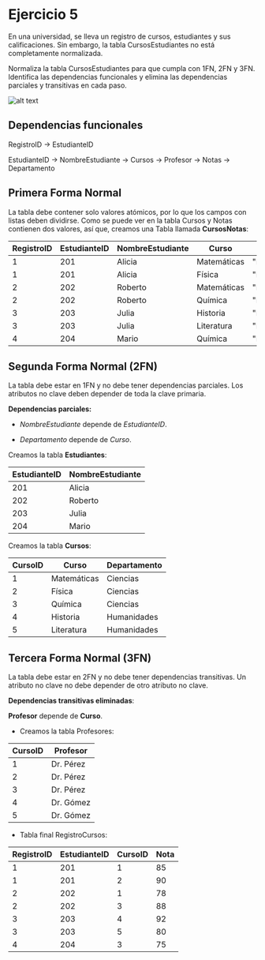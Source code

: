 # Ejercicio 5

En una universidad, se lleva un registro de cursos, estudiantes y sus calificaciones. Sin embargo, la tabla CursosEstudiantes no está completamente normalizada.

Normaliza la tabla CursosEstudiantes para que cumpla con 1FN, 2FN y 3FN. Identifica las dependencias funcionales y elimina las dependencias parciales y transitivas en cada paso.

![alt text](image-2.png)

## Dependencias funcionales

RegistroID → EstudianteID

EstudianteID → NombreEstudiante → Cursos → Profesor → Notas → Departamento

## Primera Forma Normal

La tabla debe contener solo valores atómicos, por lo que los campos con listas deben dividirse. Como se puede ver en la tabla Cursos y Notas contienen dos valores, así que, creamos una Tabla llamada __CursosNotas__:

|RegistroID|EstudianteID|NombreEstudiante|Curso|Profesor|Nota|Departamento|
|-----|------|-----|-----|-----|------|-------|
|1|201|Alicia|Matemáticas|"Dr.Pérez"|85|Ciencias|
|1|201|Alicia|Física|"Dr.Pérez"|90|Ciencias|
|2|202|Roberto|Matemáticas|"Dr.Pérez"|78|Ciencias|
|2|202|Roberto|Química|"Dr.Pérez"|88|Ciencias|
|3|203|Julia|Historia|"Dr.Gómez"|92|Humanidades|
|3|203|Julia|Literatura|"Dr.Gómez"|80|Humanidades|
|4|204|Mario|Química|"Dr.Pérez"|75|Ciencias|

## Segunda Forma Normal (2FN)

La tabla debe estar en 1FN y no debe tener dependencias parciales. Los atributos no clave deben depender de toda la clave primaria.

__Dependencias parciales:__

+ _NombreEstudiante_ depende de _EstudianteID_.

+ _Departamento_ depende de _Curso_.



Creamos la tabla __Estudiantes__:

| EstudianteID | NombreEstudiante | 
|--------------|------------------| 
| 201 | Alicia | 
| 202 | Roberto | 
| 203 | Julia | 
| 204 | Mario |



Creamos la tabla __Cursos__:

| CursoID | Curso | Departamento | 
|---------|-------------|--------------| 
| 1 | Matemáticas | Ciencias | 
| 2 | Física | Ciencias | 
| 3 | Química | Ciencias | 
| 4 | Historia | Humanidades |
| 5 | Literatura | Humanidades |



 ## Tercera Forma Normal (3FN)

La tabla debe estar en 2FN y no debe tener dependencias transitivas. Un atributo no clave no debe depender de otro atributo no clave.


__Dependencias transitivas eliminadas__:


__Profesor__ depende de __Curso__.

+ Creamos la tabla Profesores:

| CursoID | Profesor | 
|---------|-------------| 
| 1 | Dr. Pérez |
| 2 | Dr. Pérez | 
| 3 | Dr. Pérez | 
| 4 | Dr. Gómez | 
| 5 | Dr. Gómez |

+ Tabla final RegistroCursos:

| RegistroID | EstudianteID | CursoID | Nota |
|---------|-------------|---------|-------------| 
|1 |201 |1 |85 |
|1 |201 |2 |90 |
|2 |202 |1 |78 |
|2 |202 |3 |88 |
|3 |203 |4 |92 |
|3 |203 |5 |80 |
|4 |204 |3 |75 |
